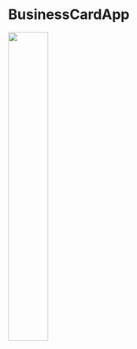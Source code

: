 # BusinessCardApp
<img src="https://github.com/GoblikM/BusinessCardApp/assets/75813735/18649802-c965-46c3-9d58-5cf4024d7b41" width="40%" height="auto"></img>
